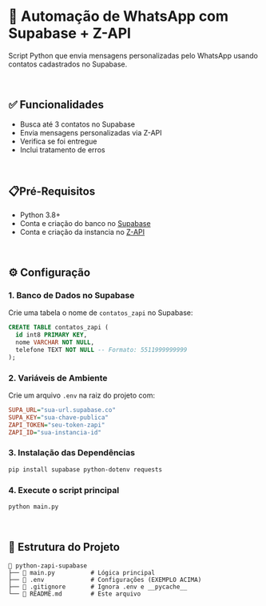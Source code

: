 # 📲 Automação de WhatsApp com Supabase + Z-API

Script Python que envia mensagens personalizadas pelo WhatsApp usando contatos cadastrados no Supabase.

<br>

## ✅ Funcionalidades
- Busca até 3 contatos no Supabase
- Envia mensagens personalizadas via Z-API
- Verifica se foi entregue
- Inclui tratamento de erros

<br>

## 📋Pré-Requisitos
- Python 3.8+
- Conta e criação do banco no [Supabase](https://supabase.com)
- Conta e criação da instancia no [Z-API](https://z-api.io)

<br>

## ⚙️ Configuração

### 1. Banco de Dados no Supabase
Crie uma tabela o nome de `contatos_zapi` no Supabase:
```sql
CREATE TABLE contatos_zapi (
  id int8 PRIMARY KEY,
  nome VARCHAR NOT NULL,
  telefone TEXT NOT NULL -- Formato: 5511999999999
);
```

### 2. Variáveis de Ambiente
Crie um arquivo `.env` na raiz do projeto com:

```ini
SUPA_URL="sua-url.supabase.co"
SUPA_KEY="sua-chave-publica"
ZAPI_TOKEN="seu-token-zapi"
ZAPI_ID="sua-instancia-id"
```

### 3. Instalação das Dependências
```bash
pip install supabase python-dotenv requests
```

### 4. Execute o script principal
```bash
python main.py
```
<br>

## 🧩 Estrutura do Projeto

```plaintext
📂 python-zapi-supabase
├── 📄 main.py          # Lógica principal
├── 📄 .env             # Configurações (EXEMPLO ACIMA)
├── 📄 .gitignore       # Ignora .env e __pycache__
└── 📄 README.md        # Este arquivo
```


